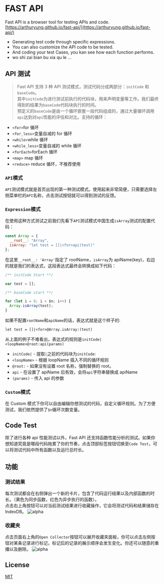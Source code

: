 # FAST API

Fast API is a browser tool for testing APIs and code. [https://arthuryung.github.io/fast-api/](https://arthuryung.github.io/fast-api/)

- Generating test code through specific expressions.
- You can also customize the API code to be tested.
- And coding your test Cases, you kan see how each function performs.
- wo shi zai bian bu xia qu le ...
   

## API 测试
   

> Fast API 支持 3 种 API 测试模式，测试代码分成两部分：`initCode` 和 `baseCode`。<br>
> 其中`initCode`为进行测试前执行的代码块，用来声明变量等工作。我们最终得到的结果为`baseCode`代码块执行的时间。<br>
> 预定义的`baseCode`是由一个循环嵌套一段代码组成的，通过大量循环调用`api`达到对`api`性能的评估和对比。支持的循环：
   

- `<for>`for 循环
- `<for_less>`变量自减的 for 循环
- `<while>`while 循环
- `<while_less>`变量自减的 while 循环
- `<forEach>`forEach 循环
- `<map>` map 循环
- `<reduce>` reduce 循环，不推荐使用
   

### `API`模式
   

`API`测试模式就是首页出现的第一种测试模式。使用起来非常简便，只需要选择左侧菜单栏的`API`名称，点击测试按钮就可以得到测试的反馈。
   

### `Expression`模式   
   

在使用这种方式测试之前我们先看下`API`测试模式中国生成`isArray`测试的配置代码：

```js
const Array = {
  __root__: "Array",
  isArray: "let test = []|<for>api(test)"
};
```

在这里`__root__: 'Array'`指定了 rootName，`isArray`为 apiName(key)，右边的就是我们的表达式，这段表达式最终会转换成如下代码：

```js
/** initCode Start **/

var test = [];

/** baseCode start **/

for (let i = 0; i < $n; i++) {
  Array.isArray(test);
}
```

如果不配置`rootName`和`apiName`的话，表达式就是这个样子的:

```base
let test = []|<for>@Array.isArray:(test)
```

从上面的例子不难看出，表达式的规则是`initCode|<loopName>@root:api(params)`

- `initCode|` - 提取`|`之前的代码块为`initCode`:
- `<loopName>` - 根据 loopName 插入不同的循环规则
- `@root:` - 如果没有设置 root 名称，强制替换的 root。
- `api` - 在设置了 apiName 后有效，会将`api`字符串替换成 apiName
- `(params)` - 传入 api 的参数   
   

### `Custom`模式   
   
  
在 Custom 模式下你可以自由编辑你想测试的代码，自定义循环规则。为了方便测试，我们依然提供了`$n`循环次数变量。   
   

## Code Test
   

除了进行各种 api 性能测试以外，Fast API 还支持函数性能分析的测试。如果你想知道究竟是哪段代码拖累了你的节奏，点击顶部标签按钮切换至`Code Test`，可以将测试代码中所有函数以及运行总时长。
   

## 功能
   
### 测试结果
   

每次测试都会在右侧弹出一个新的卡片，包含了代码运行结果以及内部函数的时长。（黄色为同步函数，红色为异步执行的函数）。<br>
点击右上角按钮可以对当前测试结果进行收藏操作，它会将测试代码和结果储存在 IndexDB。
![alpha](http://cdn.toofook.com/blog/images/pic1.png)   
   

### 收藏夹   


点击页面右上角的`Open Collector`按钮可以展开收藏夹面板，你可以点击左侧按钮对某条记录进行标记，标记后的记录的展示顺序会发生变化。你还可以随意的重播以及删除。
![alpha](http://cdn.toofook.com/blog/images/pic2.png)   
   

## License

[MIT](LICENSE)
